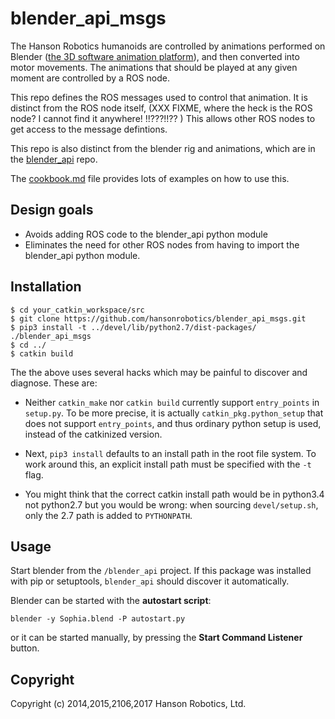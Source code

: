 blender_api_msgs
================
The Hanson Robotics humanoids are controlled by animations performed
on Blender ([the 3D software animation platform](https://www.blender.org/)),
and then converted into motor movements. The animations that should be
played at any given moment are controlled by a ROS node.

This repo defines the ROS messages used to control that animation.  It 
is distinct from the ROS node itself, (XXX FIXME, where the heck is the
ROS node? I cannot find it anywhere! !!???!!?? ) This allows
other ROS nodes to get access to the message defintions.

This repo is also distinct from the blender rig and animations, which 
are in the [blender_api](https://github.com/hansonrobotics/blender_api)
repo.

The [cookbook.md]() file provides lots of examples on how to use this.

## Design goals
* Avoids adding ROS code to the blender_api python module
* Eliminates the need for other ROS nodes from having to import
  the blender_api python module.

## Installation
```
$ cd your_catkin_workspace/src
$ git clone https://github.com/hansonrobotics/blender_api_msgs.git
$ pip3 install -t ../devel/lib/python2.7/dist-packages/ ./blender_api_msgs
$ cd ../
$ catkin build
```
The the above uses several hacks which may be painful to discover and
diagnose. These are:

* Neither `catkin_make` nor `catkin build` currently support
  `entry_points` in `setup.py`. To be more precise, it is actually
  `catkin_pkg.python_setup` that does not support `entry_points`, and
  thus ordinary python setup is used, instead of the catkinized version.

* Next, `pip3 install` defaults to an install path in the root file
  system.  To work around this, an explicit install path must be
  specified with the `-t` flag.

* You might think that the correct catkin install path would be
  in python3.4 not python2.7 but you would be wrong: when sourcing
  `devel/setup.sh`, only the 2.7 path is added to `PYTHONPATH`.

## Usage
Start blender from the `/blender_api` project.  If this package was
installed with pip or setuptools, `blender_api` should discover it
automatically.

Blender can be started with the **autostart script**:
```
blender -y Sophia.blend -P autostart.py
```
or it can be started manually, by pressing the **Start Command
Listener** button.

## Copyright

Copyright (c) 2014,2015,2106,2017 Hanson Robotics, Ltd.
